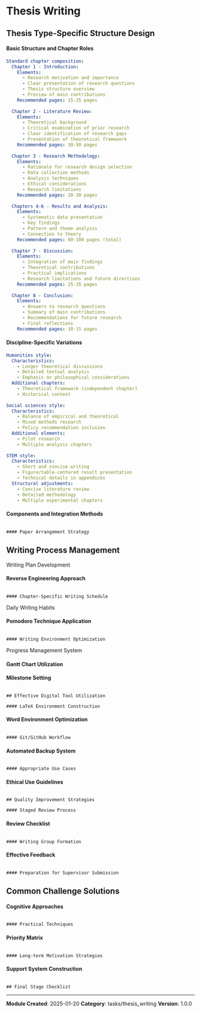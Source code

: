 # Thesis Writing

## Thesis Type-Specific Structure Design

#### Basic Structure and Chapter Roles
```yaml
Standard chapter composition:
  Chapter 1 - Introduction:
    Elements:
      - Research motivation and importance
      - Clear presentation of research questions
      - Thesis structure overview
      - Preview of main contributions
    Recommended pages: 15-25 pages
    
  Chapter 2 - Literature Review:
    Elements:
      - Theoretical background
      - Critical examination of prior research
      - Clear identification of research gaps
      - Presentation of theoretical framework
    Recommended pages: 30-50 pages
    
  Chapter 3 - Research Methodology:
    Elements:
      - Rationale for research design selection
      - Data collection methods
      - Analysis techniques
      - Ethical considerations
      - Research limitations
    Recommended pages: 20-30 pages
    
  Chapters 4-6 - Results and Analysis:
    Elements:
      - Systematic data presentation
      - Key findings
      - Pattern and theme analysis
      - Connection to theory
    Recommended pages: 60-100 pages (total)
    
  Chapter 7 - Discussion:
    Elements:
      - Integration of main findings
      - Theoretical contributions
      - Practical implications
      - Research limitations and future directions
    Recommended pages: 25-35 pages
    
  Chapter 8 - Conclusion:
    Elements:
      - Answers to research questions
      - Summary of main contributions
      - Recommendations for future research
      - Final reflections
    Recommended pages: 10-15 pages
```

#### Discipline-Specific Variations
```yaml
Humanities style:
  Characteristics:
    - Longer theoretical discussions
    - Detailed textual analysis
    - Emphasis on philosophical considerations
  Additional chapters:
    - Theoretical framework (independent chapter)
    - Historical context
    
Social sciences style:
  Characteristics:
    - Balance of empirical and theoretical
    - Mixed methods research
    - Policy recommendation inclusion
  Additional elements:
    - Pilot research
    - Multiple analysis chapters
    
STEM style:
  Characteristics:
    - Short and concise writing
    - Figure/table-centered result presentation
    - Technical details in appendices
  Structural adjustments:
    - Concise literature review
    - Detailed methodology
    - Multiple experimental chapters
```

#### Components and Integration Methods
```

#### Paper Arrangement Strategy
```

## Writing Process Management

Writing Plan Development

#### Reverse Engineering Approach
```

#### Chapter-Specific Writing Schedule
```

Daily Writing Habits

#### Pomodoro Technique Application
```

#### Writing Environment Optimization
```

Progress Management System

#### Gantt Chart Utilization

#### Milestone Setting
```

## Effective Digital Tool Utilization

#### LaTeX Environment Construction
```

#### Word Environment Optimization
```

#### Git/GitHub Workflow
```

#### Automated Backup System
```

#### Appropriate Use Cases
```

#### Ethical Use Guidelines
```

## Quality Improvement Strategies

#### Staged Review Process
```

#### Review Checklist
```

#### Writing Group Formation
```

#### Effective Feedback
```

#### Preparation for Supervisor Submission
```

## Common Challenge Solutions

#### Cognitive Approaches
```

#### Practical Techniques
```

#### Priority Matrix
```

#### Long-term Motivation Strategies
```

#### Support System Construction
```

## Final Stage Checklist

```
---
**Module Created**: 2025-01-20
**Category**: tasks/thesis_writing
**Version**: 1.0.0